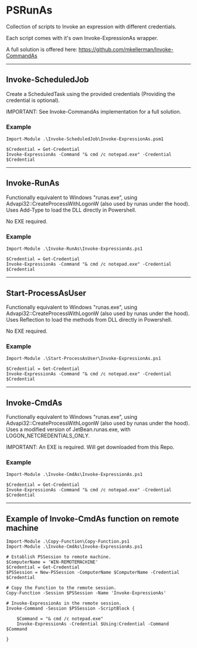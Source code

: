 # PSRunAs

Collection of scripts to Invoke an expression with different credentials.

Each script comes with it's own Invoke-ExpressionAs wrapper.

A full solution is offered here:
https://github.com/mkellerman/Invoke-CommandAs

---
## Invoke-ScheduledJob

Create a ScheduledTask using the provided credentials (Providing the credential is optional).

IMPORTANT: See Invoke-CommandAs implementation for a full solution.

### Example

```
Import-Module .\Invoke-ScheduledJob\Invoke-ExpressionAs.psm1

$Credential = Get-Credential
Invoke-ExpressionAs -Command "& cmd /c notepad.exe" -Credential $Credential
```

---
## Invoke-RunAs

Functionally equivalent to Windows "runas.exe", using Advapi32::CreateProcessWithLogonW
(also used by runas under the hood). Uses Add-Type to load the DLL directly in Powershell. 

No EXE required.

### Example

```
Import-Module .\Invoke-RunAs\Invoke-ExpressionAs.ps1

$Credential = Get-Credential
Invoke-ExpressionAs -Command "& cmd /c notepad.exe" -Credential $Credential
```

---
## Start-ProcessAsUser

Functionally equivalent to Windows "runas.exe", using Advapi32::CreateProcessWithLogonW 
(also used by runas under the hood). Uses Reflection to load the methods from DLL directly 
in Powershell. 

No EXE required.

### Example

```
Import-Module .\Start-ProcessAsUser\Invoke-ExpressionAs.ps1

$Credential = Get-Credential
Invoke-ExpressionAs -Command "& cmd /c notepad.exe" -Credential $Credential
```

---
## Invoke-CmdAs

Functionally equivalent to Windows "runas.exe", using Advapi32::CreateProcessWithLogonW 
(also used by runas under the hood). Uses a modified version of JetBean.runas.exe, with 
LOGON_NETCREDENTIALS_ONLY. 

IMPORTANT: An EXE is required. Will get downloaded from this Repo.

### Example

```
Import-Module .\Invoke-CmdAs\Invoke-ExpressionAs.ps1

$Credential = Get-Credential
Invoke-ExpressionAs -Command "& cmd /c notepad.exe" -Credential $Credential
```

---
## Example of Invoke-CmdAs function on remote machine

```
Import-Module .\Copy-Function\Copy-Function.ps1
Import-Module .\Invoke-CmdAs\Invoke-ExpressionAs.ps1

# Establish PSSession to remote machine.
$ComputerName = 'WIN-REMOTEMACHINE' 
$Credential = Get-Credential
$PSSession = New-PSSession -ComputerName $ComputerName -Credential $Credential

# Copy the Function to the remote session.
Copy-Function -Session $PSSession -Name 'Invoke-ExpressionAs'

# Invoke-ExpressionAs in the remote session.
Invoke-Command -Session $PSSession -ScriptBlock { 

    $Command = "& cmd /c notepad.exe"
    Invoke-ExpressionAs -Credential $Using:Credential -Command $Command

}
```
